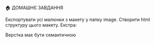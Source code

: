 🏠 ДОМАШНЄ ЗАВДАННЯ

Експортувати усі малюнки з макету у папку image.
Створити html структуру цього макету.
Екстра:

Верстка має бути семантичною
